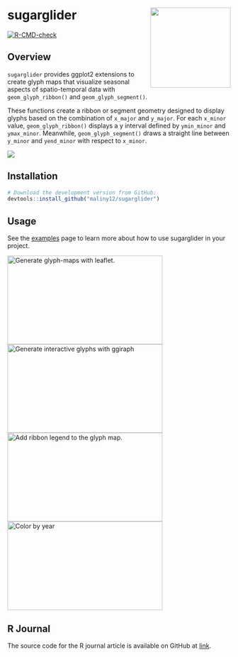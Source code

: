 
<!-- README.md is generated from README.Rmd. Please edit that file -->

# sugarglider <img src="man/figures/sugarglider.svg" width="181px" align="right" />

<!-- badges: start -->

[![R-CMD-check](https://github.com/maliny12/sugarglider/actions/workflows/R-CMD-check.yaml/badge.svg)](https://github.com/maliny12/sugarglider/actions/workflows/R-CMD-check.yaml)

<!-- badges: end -->

## Overview

`sugarglider` provides ggplot2 extensions to create glyph maps that
visualize seasonal aspects of spatio-temporal data with
`geom_glyph_ribbon()` and `geom_glyph_segment()`.

These functions create a ribbon or segment geometry designed to display
glyphs based on the combination of `x_major` and `y_major`. For each
`x_minor` value, `geom_glyph_ribbon()` displays a y interval defined by
`ymin_minor` and `ymax_minor`. Meanwhile, `geom_glyph_segment()` draws a
straight line between `y_minor` and `yend_minor` with respect to
`x_minor`.

![](man/figures/ribbon-segment-plot.jpeg)

## Installation

``` r
# Download the development version from GitHub:
devtools::install_github("maliny12/sugarglider")
```

## Usage

See the
[examples](https://maliny12.github.io/sugarglider/articles/Examples.html)
page to learn more about how to use sugarglider in your project.

<a href="https://maliny12.github.io/sugarglider/articles/sugarglider.html#create-glyph-maps-with-leaflet"><img width="350" height = "200" src="https://raw.githubusercontent.com/maliny12/sugarglider/main/man/figures/leaflet-screenshot.jpg" alt="Generate glyph-maps with leaflet."></img></a>
<a href="https://maliny12.github.io/sugarglider/articles/sugarglider.html#create-interative-glyph-maps-with-ggiraph"><img width="350" height = "200" src="https://raw.githubusercontent.com/maliny12/sugarglider/main/man/figures/segment-girafe.jpeg" alt="Generate interactive glyphs with ggiraph"></img></a>
<a href="https://maliny12.github.io/sugarglider/articles/Examples.html#integrating-glyph-legends"><img width="350" height = "200" src="https://raw.githubusercontent.com/maliny12/sugarglider/main/man/figures/legend_plot.jpeg" alt="Add ribbon legend to the glyph map."></img></a>
<a href="https://maliny12.github.io/sugarglider/articles/Examples.html#highlighting-temperature-changes-with-color-coded-glyph"><img width="350" height = "200" src="https://raw.githubusercontent.com/maliny12/sugarglider/main/man/figures/color-glyph.jpeg" alt="Color by year"></img></a>

## R Journal

The source code for the R journal article is available on GitHub at
[link](https://github.com/maliny12/paper-sugarglider).
